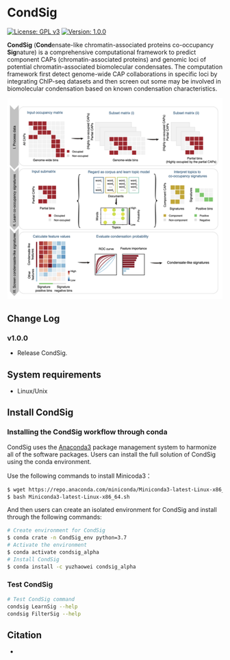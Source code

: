 # CondSig

[![License: GPL v3](https://img.shields.io/badge/License-GPLv3-blue.svg)](https://www.gnu.org/licenses/gpl-3.0)
[![Version: 1.0.0](https://img.shields.io/badge/Version-1.0.0-brightgreen.svg)](https://www.gnu.org/licenses/gpl-3.0)

**CondSig** (**Cond**ensate-like chromatin-associated proteins co-occupancy **Sig**nature) is a comprehensive computational framework to predict component CAPs (chromatin-associated proteins) and genomic loci of potential chromatin-associated biomolecular condensates. The computation framework first detect genome-wide CAP collaborations in specific loci by integrating ChIP-seq datasets and then screen out some may be involved in biomolecular condensation based on known condensation characteristics.

<p align="center">
<img src="./image/Schematic.png"/>
</p>


## Change Log

### v1.0.0
* Release CondSig.

## System requirements
* Linux/Unix

## Install CondSig

### Installing the CondSig workflow through conda

CondSig uses the [Anaconda3](http://conda.pydata.org/miniconda.html) package management system to harmonize all of the software packages. Users can install the full solution of CondSig using the conda environment.

Use the following commands to install Minicoda3：
``` bash
$ wget https://repo.anaconda.com/miniconda/Miniconda3-latest-Linux-x86_64.sh
$ bash Miniconda3-latest-Linux-x86_64.sh
```
And then users can create an isolated environment for CondSig and install through the following commands:
``` bash
# Create environment for CondSig
$ conda crate -n CondSig_env python=3.7
# Activate the environment
$ conda activate condsig_alpha
# Install CondSig
$ conda install -c yuzhaowei condsig_alpha
```

### Test CondSig

```bash
# Test CondSig command
condsig LearnSig --help
condsig FilterSig --help
```

## Citation

-

